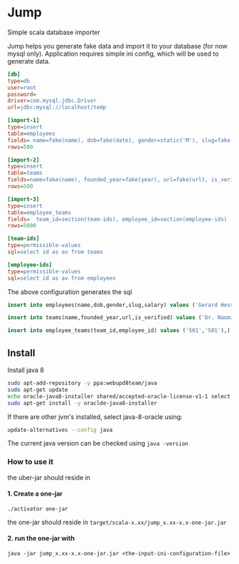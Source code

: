 # Jump
Simple scala database importer

Jump helps you generate fake data and import it to your database (for now mysql only). Application requires simple ini config, which will be used to generate data.


```ini
[db]
type=db
user=root
password=
driver=com.mysql.jdbc.Driver
url=jdbc:mysql://localhost/temp

[import-1]
type=insert
table=employees
fields= name=fake(name), dob=fake(date), gender=static('M'), slug=fake(slug), salary=fake(int)
rows=500

[import-2]
type=insert
table=teams
fields=name=fake(name), founded_year=fake(year), url=fake(url), is_verified=static(1)
rows=500

[import-3]
type=insert
table=employee_teams
fields=  team_id=section(team-ids), employee_id=section(employee-ids)
rows=5000

[team-ids]
type=permissible-values
sql=select id as av from teams

[employee-ids]
type=permissible-values
sql=select id as av from employees
```

The above configuration generates the sql
```sql
insert into employees(name,dob,gender,slug,salary) values ('Gerard Hessel','1975-10-22 06:15:14.520','M','veritatisquidem','948893'),('Malvina Lind','2031-08-08 06:15:14.524','M','reiciendisipsam','39515')...

insert into teams(name,founded_year,url,is_verified) values ('Dr. Naomie Jerde','2016','www.ldtpmjspzvpgfezdlmqaaxun.com',1),('Dr. Laurie Keebler','2035','www.mabpnavgewvwrqbzr.com',1) ...

insert into employee_teams(team_id,employee_id) values ('501','501'),('502','502'),('503','503') ...

```


## Install

Install java 8

```bash
sudo apt-add-repository -y ppa:webupd8team/java
sudo apt-get update
echo oracle-java8-installer shared/accepted-oracle-license-v1-1 select true | sudo /usr/bin/debconf-set-selections
sudo apt-get install -y oraclde-java8-installer
```

If there are other jvm's installed, select java-8-oracle using:

```bash
update-alternatives --config java
```

The current java version can be checked using `java -version`

### How to use it

the uber-jar should reside in

#### 1. Create a one-jar

```
./activator one-jar
```

the one-jar should reside in `target/scala-x.xx/jump_x.xx-x.x-one-jar.jar`

#### 2. run the one-jar with

```
java -jar jump_x.xx-x.x-one-jar.jar <the-input-ini-configuration-file>
```
